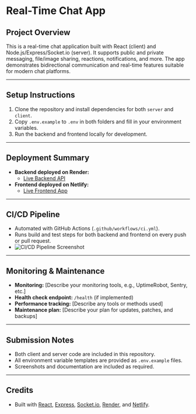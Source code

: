 # Real-Time Chat App

## Project Overview
This is a real-time chat application built with React (client) and Node.js/Express/Socket.io (server). It supports public and private messaging, file/image sharing, reactions, notifications, and more. The app demonstrates bidirectional communication and real-time features suitable for modern chat platforms.

---

## Setup Instructions

1. Clone the repository and install dependencies for both `server` and `client`.
2. Copy `.env.example` to `.env` in both folders and fill in your environment variables.
3. Run the backend and frontend locally for development.

---

## Deployment Summary

- **Backend deployed on Render:**
  - [Live Backend API](https://week-7-devops-deployment-assignment-sibf.onrender.com)
- **Frontend deployed on Netlify:**
  - [Live Frontend App](<your-frontend-netlify-url>)

---

## CI/CD Pipeline
- Automated with GitHub Actions (`.github/workflows/ci.yml`).
- Runs build and test steps for both backend and frontend on every push or pull request.
- ![CI/CD Pipeline Screenshot](./ci-cd-screenshot.png)

---

## Monitoring & Maintenance
- **Monitoring:** [Describe your monitoring tools, e.g., UptimeRobot, Sentry, etc.]
- **Health check endpoint:** `/health` (if implemented)
- **Performance tracking:** [Describe any tools or methods used]
- **Maintenance plan:** [Describe your plan for updates, patches, and backups]

---

## Submission Notes
- Both client and server code are included in this repository.
- All environment variable templates are provided as `.env.example` files.
- Screenshots and documentation are included as required.

---

## Credits
- Built with [React](https://reactjs.org/), [Express](https://expressjs.com/), [Socket.io](https://socket.io/), [Render](https://render.com/), and [Netlify](https://www.netlify.com/). 